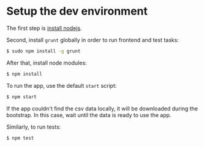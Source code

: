 # Setup the dev environment

The first step is [install nodejs](https://github.com/joyent/node/wiki/Installing-Node.js-via-package-manager).

Second, install `grunt` globally in order to run frontend and test tasks:

```bash
$ sudo npm install -g grunt
```

After that, install node modules:

```bash
$ npm install
```

To run the app, use the default `start` script:

```bash
$ npm start
```

If the app couldn't find the csv data locally, it will be downloaded during the bootstrap. In this case, wait until the data is ready to use the app.

Similarly, to run tests:

```bash
$ npm test
```
